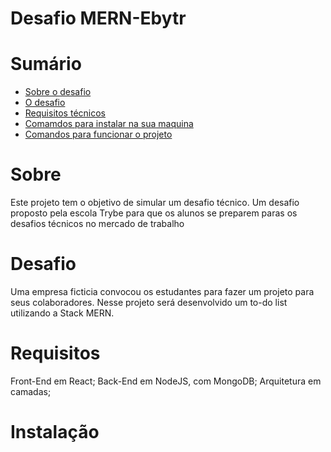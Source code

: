 # Desafio MERN-Ebytr

# Sumário

- [Sobre o desafio](#sobre)
- [O desafio](#desafio)
- [Requisitos técnicos](#requisitos)
- [Comamdos para instalar na sua maquina](#instalação)
- [Comandos para funcionar o projeto](#funcionamneto)


# Sobre

Este projeto tem o objetivo de simular um desafio técnico. Um desafio proposto pela escola Trybe para que os alunos se preparem paras os 
desafios técnicos no mercado de trabalho

# Desafio

Uma empresa ficticia convocou os estudantes para fazer um projeto para seus colaboradores. Nesse projeto será desenvolvido um to-do list utilizando a Stack MERN.

# Requisitos

Front-End em React;
Back-End em NodeJS, com MongoDB;
Arquitetura em camadas;

# Instalação
